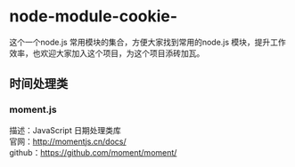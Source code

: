 # node-module-cookie-
这个一个node.js 常用模块的集合，方便大家找到常用的node.js 模块，提升工作效率，也欢迎大家加入这个项目，为这个项目添砖加瓦。

## 时间处理类
### moment.js
描述：JavaScript 日期处理类库<br>
官网：http://momentjs.cn/docs/ <br>
github：https://github.com/moment/moment/ <br>
